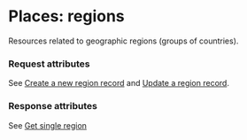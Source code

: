 # <a name="regions_intro"></a>Places: regions

Resources related to geographic regions (groups of countries).

### Request attributes

See [Create a new region record](#regions_create) and [Update a region record](#regions_update).

### Response attributes

See [Get single region](#regions_show)
